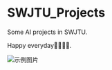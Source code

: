 # SWJTU_Projects
Some AI projects in SWJTU.

Happy everyday🧑🏻‍💻🥳.



<img src="https://ooo.0x0.ooo/2024/12/08/OLdDjP.gif" alt="示例图片" style="display: block; margin-left: auto; margin-right: auto;">

